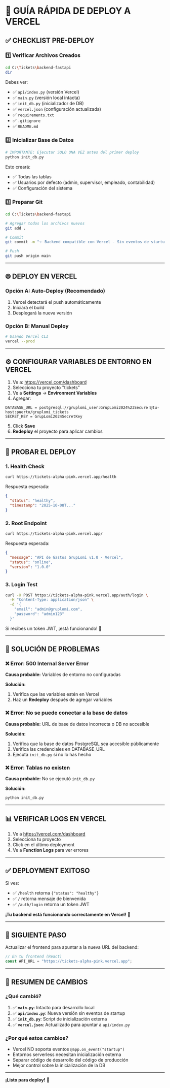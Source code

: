 # 🚀 GUÍA RÁPIDA DE DEPLOY A VERCEL

## ✅ CHECKLIST PRE-DEPLOY

### 1️⃣ Verificar Archivos Creados
```bash
cd C:\Tickets\backend-fastapi
dir
```

Debes ver:
- ✅ `api/index.py` (versión Vercel)
- ✅ `main.py` (versión local intacta)
- ✅ `init_db.py` (inicializador de DB)
- ✅ `vercel.json` (configuración actualizada)
- ✅ `requirements.txt`
- ✅ `.gitignore`
- ✅ `README.md`

### 2️⃣ Inicializar Base de Datos
```bash
# IMPORTANTE: Ejecutar SOLO UNA VEZ antes del primer deploy
python init_db.py
```

Esto creará:
- ✅ Todas las tablas
- ✅ Usuarios por defecto (admin, supervisor, empleado, contabilidad)
- ✅ Configuración del sistema

### 3️⃣ Preparar Git
```bash
cd C:\Tickets\backend-fastapi

# Agregar todos los archivos nuevos
git add .

# Commit
git commit -m "✨ Backend compatible con Vercel - Sin eventos de startup"

# Push
git push origin main
```

---

## 🌐 DEPLOY EN VERCEL

### Opción A: Auto-Deploy (Recomendado)
1. Vercel detectará el push automáticamente
2. Iniciará el build
3. Desplegará la nueva versión

### Opción B: Manual Deploy
```bash
# Usando Vercel CLI
vercel --prod
```

---

## ⚙️ CONFIGURAR VARIABLES DE ENTORNO EN VERCEL

1. Ve a: https://vercel.com/dashboard
2. Selecciona tu proyecto "tickets"
3. Ve a **Settings** → **Environment Variables**
4. Agregar:

```
DATABASE_URL = postgresql://gruplomi_user:GrupLomi2024%23Secure!@tu-host:puerto/gruplomi_tickets
SECRET_KEY = GrupLomi2024SecretKey
```

5. Click **Save**
6. **Redeploy** el proyecto para aplicar cambios

---

## 🧪 PROBAR EL DEPLOY

### 1. Health Check
```bash
curl https://tickets-alpha-pink.vercel.app/health
```

Respuesta esperada:
```json
{
  "status": "healthy",
  "timestamp": "2025-10-08T..."
}
```

### 2. Root Endpoint
```bash
curl https://tickets-alpha-pink.vercel.app/
```

Respuesta esperada:
```json
{
  "message": "API de Gastos GrupLomi v1.0 - Vercel",
  "status": "online",
  "version": "1.0.0"
}
```

### 3. Login Test
```bash
curl -X POST https://tickets-alpha-pink.vercel.app/auth/login \
  -H "Content-Type: application/json" \
  -d '{
    "email": "admin@gruplomi.com",
    "password": "admin123"
  }'
```

Si recibes un token JWT, ¡está funcionando! 🎉

---

## 🔧 SOLUCIÓN DE PROBLEMAS

### ❌ Error: 500 Internal Server Error

**Causa probable:** Variables de entorno no configuradas

**Solución:**
1. Verifica que las variables estén en Vercel
2. Haz un **Redeploy** después de agregar variables

### ❌ Error: No se puede conectar a la base de datos

**Causa probable:** URL de base de datos incorrecta o DB no accesible

**Solución:**
1. Verifica que la base de datos PostgreSQL sea accesible públicamente
2. Verifica las credenciales en DATABASE_URL
3. Ejecuta `init_db.py` si no lo has hecho

### ❌ Error: Tablas no existen

**Causa probable:** No se ejecutó `init_db.py`

**Solución:**
```bash
python init_db.py
```

---

## 📊 VERIFICAR LOGS EN VERCEL

1. Ve a https://vercel.com/dashboard
2. Selecciona tu proyecto
3. Click en el último deployment
4. Ve a **Function Logs** para ver errores

---

## ✅ DEPLOYMENT EXITOSO

Si ves:
- ✅ `/health` retorna `{"status": "healthy"}`
- ✅ `/` retorna mensaje de bienvenida
- ✅ `/auth/login` retorna un token JWT

**¡Tu backend está funcionando correctamente en Vercel!** 🎉

---

## 📝 SIGUIENTE PASO

Actualizar el frontend para apuntar a la nueva URL del backend:

```javascript
// En tu frontend (React)
const API_URL = "https://tickets-alpha-pink.vercel.app";
```

---

## 🎯 RESUMEN DE CAMBIOS

### ¿Qué cambió?

1. ✅ **`main.py`**: Intacto para desarrollo local
2. ✅ **`api/index.py`**: Nueva versión sin eventos de startup
3. ✅ **`init_db.py`**: Script de inicialización externa
4. ✅ **`vercel.json`**: Actualizado para apuntar a `api/index.py`

### ¿Por qué estos cambios?

- Vercel NO soporta eventos `@app.on_event("startup")`
- Entornos serverless necesitan inicialización externa
- Separar código de desarrollo del código de producción
- Mejor control sobre la inicialización de la DB

---

**¡Listo para deploy!** 🚀
